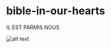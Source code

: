 # bible-in-our-hearts
IL EST PARMIS NOUS

![alt text](https://m.media-amazon.com/images/I/816Etq5qEwL.jpg)